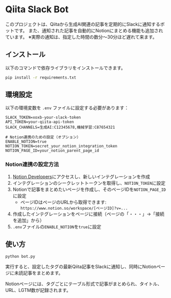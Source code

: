 # Qiita Slack Bot

このプロジェクトは、Qiitaから生成AI関連の記事を定期的にSlackに通知するボットです。
また、通知された記事を自動的にNotionにまとめる機能も追加されています。
※実際の通知は、指定した時間の数分～30分ほど遅れて来ます。

## インストール

以下のコマンドで依存ライブラリをインストールできます。

```bash
pip install -r requirements.txt

```

## 環境設定

以下の環境変数を `.env` ファイルに設定する必要があります：

```
SLACK_TOKEN=xoxb-your-slack-token
API_TOKEN=your-qiita-api-token
SLACK_CHANNELS=生成AI:C12345678,機械学習:C87654321

# Notion連携のための設定（オプション）
ENABLE_NOTION=true
NOTION_TOKEN=secret_your_notion_integration_token
NOTION_PAGE_ID=your_notion_parent_page_id
```

### Notion連携の設定方法

1. [Notion Developers](https://developers.notion.com/)にアクセスし、新しいインテグレーションを作成
2. インテグレーションのシークレットトークンを取得し、`NOTION_TOKEN`に設定
3. Notionで記事をまとめたいページを作成し、そのページIDを`NOTION_PAGE_ID`に設定
   - ページIDはページのURLから取得できます: `https://www.notion.so/workspace/[ページID]?v=...`
4. 作成したインテグレーションをページに接続（ページの「・・・」→「接続を追加」から）
5. `.env`ファイルの`ENABLE_NOTION`を`true`に設定

## 使い方

```bash
python bot.py
```

実行すると、設定したタグの最新Qiita記事をSlackに通知し、同時にNotionページに未読記事をまとめます。

Notionページには、タグごとにテーブル形式で記事がまとめられ、タイトル、URL、LGTM数が記録されます。
